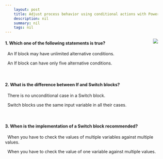 ```yaml
---
    layout: post
    title: Adjust process behavior using conditional actions with Power Automate Desktop  
    description: nil
    summary: nil
    tags: nil
---
```



 <a target="_blank" href="https://docs.microsoft.com/en-us/learn/modules/pad-conditionals/6-check/"><i class="fas fa-external-link-alt"></i> </a>
 <img align="right" src="https://docs.microsoft.com/en-us/learn/achievements/pad-conditionals.svg">
####  1. Which one of the following statements is true?


<i class='fas fa-check-square' style='color: Dodgerblue;'></i> &nbsp;&nbsp;An If block may have unlimited alternative conditions.

<i class='far fa-square'></i> &nbsp;&nbsp;An If block can have only five alternative conditions.
<br />
<br />
<br />

####  2. What is the difference between If and Switch blocks?


<i class='far fa-square'></i> &nbsp;&nbsp;There is no unconditional case in a Switch block.

<i class='fas fa-check-square' style='color: Dodgerblue;'></i> &nbsp;&nbsp;Switch blocks use the same input variable in all their cases.
<br />
<br />
<br />

####  3. When is the implementation of a Switch block recommended?


<i class='far fa-square'></i> &nbsp;&nbsp;When you have to check the values of multiple variables against multiple values.

<i class='fas fa-check-square' style='color: Dodgerblue;'></i> &nbsp;&nbsp;When you have to check the value of one variable against multiple values.
<br />
<br />
<br />
